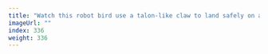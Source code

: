 ```yaml
---
title: "Watch this robot bird use a talon-like claw to land safely on a perch"
imageUrl: ""
index: 336
weight: 336
---
```

